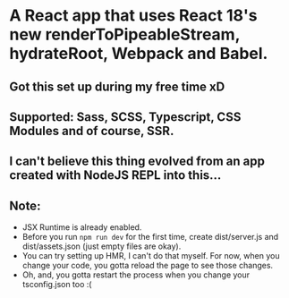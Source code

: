 # A React app that uses React 18's new renderToPipeableStream, hydrateRoot, Webpack and Babel.
## Got this set up during my free time xD
## Supported: Sass, SCSS, Typescript, CSS Modules and of course, SSR.
## I can't believe this thing evolved from an app created with NodeJS REPL into this...
## Note:
- JSX Runtime is already enabled.
- Before you run `npm run dev` for the first time, create dist/server.js and dist/assets.json (just empty files are okay).
- You can try setting up HMR, I can't do that myself. For now, when you change your code, you gotta reload the page to see those changes.
- Oh, and, you gotta restart the process when you change your tsconfig.json too :(